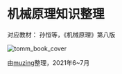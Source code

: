 # 机械原理知识整理

对应教材： 孙恒等，《机械原理》第八版

![tomm_book_cover](https://oss.muzing.top/image/tomm_book_cover.jpg)

由[muzing](https://muzing.top/about/)整理，2021年6~7月


